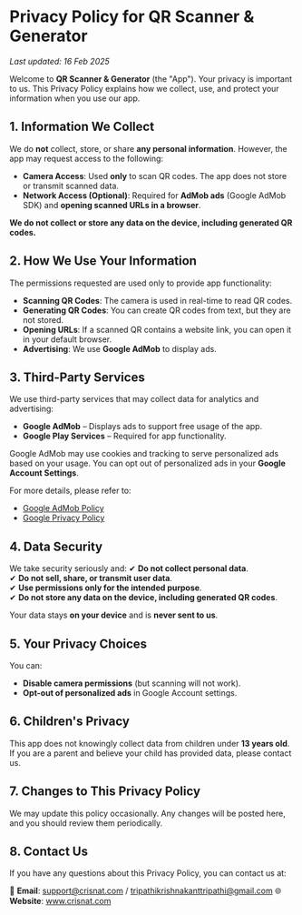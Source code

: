 # Privacy Policy for QR Scanner & Generator

_Last updated: 16 Feb 2025_

Welcome to **QR Scanner & Generator** (the "App"). Your privacy is important to us. This Privacy Policy explains how we collect, use, and protect your information when you use our app.

## 1. Information We Collect
We do **not** collect, store, or share **any personal information**. However, the app may request access to the following:

- **Camera Access**: Used **only** to scan QR codes. The app does not store or transmit scanned data.
- **Network Access (Optional)**: Required for **AdMob ads** (Google AdMob SDK) and **opening scanned URLs in a browser**.

**We do not collect or store any data on the device, including generated QR codes.**

## 2. How We Use Your Information
The permissions requested are used only to provide app functionality:

- **Scanning QR Codes**: The camera is used in real-time to read QR codes.
- **Generating QR Codes**: You can create QR codes from text, but they are not stored.
- **Opening URLs**: If a scanned QR contains a website link, you can open it in your default browser.
- **Advertising**: We use **Google AdMob** to display ads.

## 3. Third-Party Services
We use third-party services that may collect data for analytics and advertising:

- **Google AdMob** – Displays ads to support free usage of the app.
- **Google Play Services** – Required for app functionality.

Google AdMob may use cookies and tracking to serve personalized ads based on your usage. You can opt out of personalized ads in your **Google Account Settings**.

For more details, please refer to:
- [Google AdMob Policy](https://policies.google.com/technologies/ads)
- [Google Privacy Policy](https://policies.google.com/privacy)

## 4. Data Security
We take security seriously and:
✔ **Do not collect personal data**.  
✔ **Do not sell, share, or transmit user data**.  
✔ **Use permissions only for the intended purpose**.  
✔ **Do not store any data on the device, including generated QR codes**.

Your data stays **on your device** and is **never sent to us**.

## 5. Your Privacy Choices
You can:
- **Disable camera permissions** (but scanning will not work).
- **Opt-out of personalized ads** in Google Account settings.

## 6. Children's Privacy
This app does not knowingly collect data from children under **13 years old**. If you are a parent and believe your child has provided data, please contact us.

## 7. Changes to This Privacy Policy
We may update this policy occasionally. Any changes will be posted here, and you should review them periodically.

## 8. Contact Us
If you have any questions about this Privacy Policy, you can contact us at:

📧 **Email**: support@crisnat.com / tripathikrishnakanttripathi@gmail.com
🌐 **Website**: www.crisnat.com


